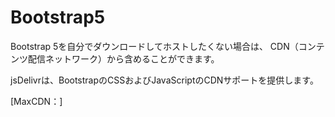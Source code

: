 # Bootstrap5

Bootstrap 5を自分でダウンロードしてホストしたくない場合は、
CDN（コンテンツ配信ネットワーク）から含めることができます。

jsDelivrは、BootstrapのCSSおよびJavaScriptのCDNサポートを提供します。

[MaxCDN：]

<!-- Latest compiled and minified CSS -->
<link href="https://cdn.jsdelivr.net/npm/bootstrap@5.1.2/dist/css/bootstrap.min.css" rel="stylesheet">

<!-- Latest compiled JavaScript -->
<script src="https://cdn.jsdelivr.net/npm/bootstrap@5.1.2/dist/js/bootstrap.bundle.min.js"></script>